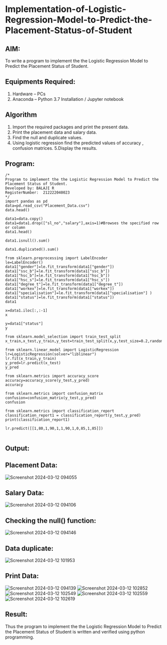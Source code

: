 # Implementation-of-Logistic-Regression-Model-to-Predict-the-Placement-Status-of-Student

## AIM:
To write a program to implement the the Logistic Regression Model to Predict the Placement Status of Student.

## Equipments Required:
1. Hardware – PCs
2. Anaconda – Python 3.7 Installation / Jupyter notebook

## Algorithm
1. Import the required packages and print the present data.
2. Print the placement data and salary data.
3. Find the null and duplicate values.
4. Using logistic regression find the predicted values of accuracy , confusion matrices.
5.Display the results.

## Program:
```
/*
Program to implement the the Logistic Regression Model to Predict the Placement Status of Student.
Developed by: BALAJI R
RegisterNumber:  212222040023
*/
import pandas as pd
data=pd.read_csv("Placement_Data.csv")
data.head()

data1=data.copy()
data1=data1.drop(["sl_no","salary"],axis=1)#Browses the specified row or column
data1.head()

data1.isnull().sum()

data1.duplicated().sum()

from sklearn.preprocessing import LabelEncoder
le=LabelEncoder()
data1["gender"]=le.fit_transform(data1["gender"])
data1["ssc_b"]=le.fit_transform(data1["ssc_b"])
data1["hsc_b"]=le.fit_transform(data1["hsc_b"])
data1["hsc_s"]=le.fit_transform(data1["hsc_s"])
data1["degree_t"]=le.fit_transform(data1["degree_t"])
data1["workex"]=le.fit_transform(data1["workex"])
data1["specialisation"]=le.fit_transform(data1["specialisation"] )     
data1["status"]=le.fit_transform(data1["status"])       
data1 

x=data1.iloc[:,:-1]
x

y=data1["status"]
y

from sklearn.model_selection import train_test_split
x_train,x_test,y_train,y_test=train_test_split(x,y,test_size=0.2,random_state=0)

from sklearn.linear_model import LogisticRegression
lr=LogisticRegression(solver="liblinear")
lr.fit(x_train,y_train)
y_pred=lr.predict(x_test)
y_pred

from sklearn.metrics import accuracy_score
accuracy=accuracy_score(y_test,y_pred)
accuracy

from sklearn.metrics import confusion_matrix
confusion=confusion_matrix(y_test,y_pred)
confusion

from sklearn.metrics import classification_report
classification_report1 = classification_report(y_test,y_pred)
print(classification_report1)

lr.predict([[1,80,1,90,1,1,90,1,0,85,1,85]])


```


## Output:
## Placement Data:
![Screenshot 2024-03-12 094055](https://github.com/BalajiRajivel/Implementation-of-Logistic-Regression-Model-to-Predict-the-Placement-Status-of-Student/assets/103949835/73d53fd7-16f4-4cd7-96a3-22cb95f2e2eb)

## Salary Data:
![Screenshot 2024-03-12 094106](https://github.com/BalajiRajivel/Implementation-of-Logistic-Regression-Model-to-Predict-the-Placement-Status-of-Student/assets/103949835/ec5697be-43ea-41d2-8239-4ddf15efb1b3)

## Checking the null() function: 
![Screenshot 2024-03-12 094146](https://github.com/BalajiRajivel/Implementation-of-Logistic-Regression-Model-to-Predict-the-Placement-Status-of-Student/assets/103949835/673bda40-5c31-4320-8294-c290fe39e353)

## Data duplicate:
![Screenshot 2024-03-12 101953](https://github.com/BalajiRajivel/Implementation-of-Logistic-Regression-Model-to-Predict-the-Placement-Status-of-Student/assets/103949835/82a171f5-1959-4354-9853-6eb38197339a)

## Print Data:
![Screenshot 2024-03-12 094139](https://github.com/BalajiRajivel/Implementation-of-Logistic-Regression-Model-to-Predict-the-Placement-Status-of-Student/assets/103949835/6f54d4e1-a3c7-489b-b504-5ba48939155e)
![Screenshot 2024-03-12 102852](https://github.com/BalajiRajivel/Implementation-of-Logistic-Regression-Model-to-Predict-the-Placement-Status-of-Student/assets/103949835/46550dd1-70b7-43e0-9f45-45fb1ea790e2)
![Screenshot 2024-03-12 102549](https://github.com/BalajiRajivel/Implementation-of-Logistic-Regression-Model-to-Predict-the-Placement-Status-of-Student/assets/103949835/8089016c-83a3-4fc9-90ee-58c052ddb775)
![Screenshot 2024-03-12 102559](https://github.com/BalajiRajivel/Implementation-of-Logistic-Regression-Model-to-Predict-the-Placement-Status-of-Student/assets/103949835/92a48099-7a50-4f39-9051-dd7fff13607a)
![Screenshot 2024-03-12 102619](https://github.com/BalajiRajivel/Implementation-of-Logistic-Regression-Model-to-Predict-the-Placement-Status-of-Student/assets/103949835/db2796d2-05f8-4cda-8122-54de9b67c100)


## Result:
Thus the program to implement the the Logistic Regression Model to Predict the Placement Status of Student is written and verified using python programming.
